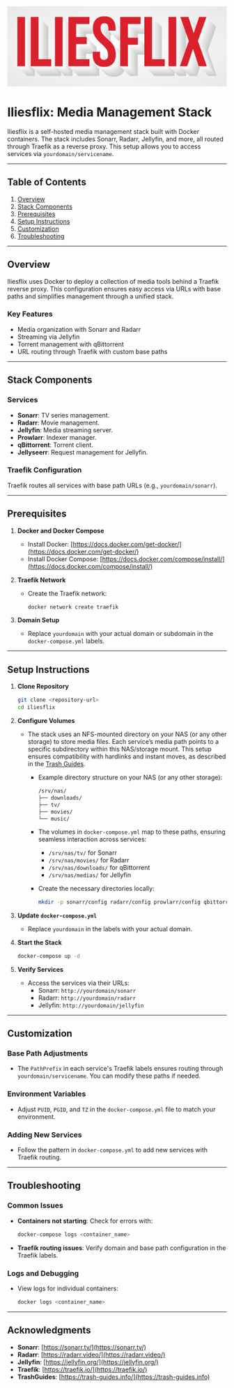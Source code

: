 ![Iliesflix in Action](./misc/iliesflix-logo.gif)

# Iliesflix: Media Management Stack

Iliesflix is a self-hosted media management stack built with Docker containers. The stack includes Sonarr, Radarr, Jellyfin, and more, all routed through Traefik as a reverse proxy. This setup allows you to access services via `yourdomain/servicename`.

---

## Table of Contents

1. [Overview](#overview)
2. [Stack Components](#stack-components)
3. [Prerequisites](#prerequisites)
4. [Setup Instructions](#setup-instructions)
5. [Customization](#customization)
6. [Troubleshooting](#troubleshooting)

---

## Overview
Iliesflix uses Docker to deploy a collection of media tools behind a Traefik reverse proxy. This configuration ensures easy access via URLs with base paths and simplifies management through a unified stack.

### Key Features
- Media organization with Sonarr and Radarr
- Streaming via Jellyfin
- Torrent management with qBittorrent
- URL routing through Traefik with custom base paths

---

## Stack Components

### Services
- **Sonarr**: TV series management.
- **Radarr**: Movie management.
- **Jellyfin**: Media streaming server.
- **Prowlarr**: Indexer manager.
- **qBittorrent**: Torrent client.
- **Jellyseerr**: Request management for Jellyfin.

### Traefik Configuration
Traefik routes all services with base path URLs (e.g., `yourdomain/sonarr`).

---

## Prerequisites

1. **Docker and Docker Compose**
   - Install Docker: [https://docs.docker.com/get-docker/](https://docs.docker.com/get-docker/)
   - Install Docker Compose: [https://docs.docker.com/compose/install/](https://docs.docker.com/compose/install/)

2. **Traefik Network**
   - Create the Traefik network:
     ```bash
     docker network create traefik
     ```

3. **Domain Setup**
   - Replace `yourdomain` with your actual domain or subdomain in the `docker-compose.yml` labels.

---

## Setup Instructions

1. **Clone Repository**
   ```bash
   git clone <repository-url>
   cd iliesflix
   ```

2. **Configure Volumes**
   - The stack uses an NFS-mounted directory on your NAS (or any other storage)  to store media files. Each service’s media path points to a specific subdirectory within this NAS/storage mount. This setup ensures compatibility with hardlinks and instant moves, as described in the [Trash Guides](https://trash-guides.info/File-and-Folder-Structure/Hardlinks-and-Instant-Moves/).
   
     - Example directory structure on your NAS (or any other storage):
       ```
       /srv/nas/
       ├── downloads/
       ├── tv/
       ├── movies/
       └── music/
       ```
     - The volumes in `docker-compose.yml` map to these paths, ensuring seamless interaction across services:
       - `/srv/nas/tv/` for Sonarr
       - `/srv/nas/movies/` for Radarr
       - `/srv/nas/downloads/` for qBittorrent
       - `/srv/nas/medias/` for Jellyfin

     - Create the necessary directories locally:
       ```bash
       mkdir -p sonarr/config radarr/config prowlarr/config qbittorrent/config jellyfin/config jellyseerr/config
       ```
   
3. **Update `docker-compose.yml`**
   - Replace `yourdomain` in the labels with your actual domain.

4. **Start the Stack**
   ```bash
   docker-compose up -d
   ```

5. **Verify Services**
   - Access the services via their URLs:
     - Sonarr: `http://yourdomain/sonarr`
     - Radarr: `http://yourdomain/radarr`
     - Jellyfin: `http://yourdomain/jellyfin`

---

## Customization

### Base Path Adjustments
- The `PathPrefix` in each service's Traefik labels ensures routing through `yourdomain/servicename`. You can modify these paths if needed.

### Environment Variables
- Adjust `PUID`, `PGID`, and `TZ` in the `docker-compose.yml` file to match your environment.

### Adding New Services
- Follow the pattern in `docker-compose.yml` to add new services with Traefik routing.

---

## Troubleshooting

### Common Issues
- **Containers not starting**: Check for errors with:
  ```bash
  docker-compose logs <container_name>
  ```
- **Traefik routing issues**: Verify domain and base path configuration in the Traefik labels.

### Logs and Debugging
- View logs for individual containers:
  ```bash
  docker logs <container_name>
  ```

---

## Acknowledgments

- **Sonarr**: [https://sonarr.tv/](https://sonarr.tv/)
- **Radarr**: [https://radarr.video/](https://radarr.video/)
- **Jellyfin**: [https://jellyfin.org/](https://jellyfin.org/)
- **Traefik**: [https://traefik.io/](https://traefik.io/)
- **TrashGuides**: [https://trash-guides.info/](https://trash-guides.info)
